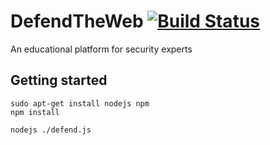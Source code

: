 # DefendTheWeb [![Build Status](https://travis-ci.org/HackThis/DefendTheWeb.svg)](https://travis-ci.org/HackThis/DefendTheWeb)
An educational platform for security experts


## Getting started
```
sudo apt-get install nodejs npm
npm install

nodejs ./defend.js
```
